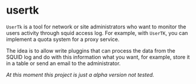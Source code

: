 # usertk

`UserTk` is a tool for network or site administrators who want to monitor the 
users activity through squid access log. For example, with `UserTK`, you can
implement a quota system for a proxy service.

The idea is to allow write pluggins that can process the data from the 
SQUID log and do with this information what you want, for example, 
store it in a table or send an email to the administrator.

*At this moment this project is just a alpha version not tested.*
